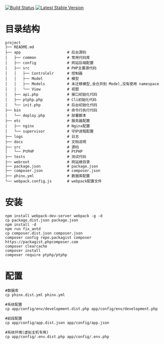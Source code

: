 [![Build Status](https://travis-ci.org/ptphp/ptphp.svg)](https://travis-ci.org/ptphp/ptphp)
[![Latest Stable Version](https://poser.pugx.org/ptphp/ptphp/v/stable.png)](https://packagist.org/packages/ptphp/ptphp)


# 目录结构

    project
    ├── README.md
    ├── app                     # 后台源码
    │   ├── common              # 常用代码库
    │   ├── config              # 网站后端配置
    │   ├── src                 # PHP主要源代码  
    │   │   ├── Controlelr      # 控制器  
    │   │   ├── Model           # 模型 
    │   │   ├── Models          # 未迁移模型,会合并到 Model,没有使用 namespace
    │   │   └── View            # 视图 
    │   ├── api.php             # 接口初始化代码  
    │   ├── ptphp.php           # Cli初始化代码
    │   └── init.php            # 后台初始化代码    
    ├── bin                     # 命令行执行代码
    │   └── deploy.php          # 部署脚本   
    ├── etc                     # 服务器配置
    │   ├── nginx               # Nginx配置
    │   └── supervisor          # 守护进程配置
    ├── logs                    # 日志
    ├── docs                    # 文档说明
    ├── src                     # 源码
    │   └── PtPHP               # PtPHP
    ├── tests                   # 测试代码
    ├── webroot                 # 网站根目录
    ├── package.json            # package.json
    ├── composer.json           # composer.json
    ├── phinx.yml               # 数据库配置
    └── webpack.config.js       # webpack配置文件
    
    
# 安装
    
    npm install webpack-dev-server webpack -g -d
    cp package.dist.json package.json
    npm install -d
    npm run fix_antd
    cp composer.dist.json composer.json
    composer config repo.packagist composer https://packagist.phpcomposer.com
    composer clearcache
    composer install
    composer require ptphp/ptphp
    

# 配置
    
    #数据库
    cp phinx.dist.yml phinx.yml
    
    #系统配置
    cp app/config/env/development.dist.php app/config/env/development.php
    
    #前段配置
    cp app/config/app.dist.json app/config/app.json
    
    #系统环境(虚拟主机专用)
    cp app/config/.env.dist.php app/config/.env.php 